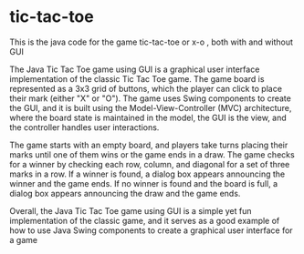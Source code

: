 # tic-tac-toe
This is the java code for the game tic-tac-toe or x-o , both with and without GUI


The Java Tic Tac Toe game using GUI is a graphical user interface implementation of the classic Tic Tac Toe game. The game board is represented as a 3x3 grid of buttons, which the player can click to place their mark (either "X" or "O"). The game uses Swing components to create the GUI, and it is built using the Model-View-Controller (MVC) architecture, where the board state is maintained in the model, the GUI is the view, and the controller handles user interactions.

The game starts with an empty board, and players take turns placing their marks until one of them wins or the game ends in a draw. The game checks for a winner by checking each row, column, and diagonal for a set of three marks in a row. If a winner is found, a dialog box appears announcing the winner and the game ends. If no winner is found and the board is full, a dialog box appears announcing the draw and the game ends.

Overall, the Java Tic Tac Toe game using GUI is a simple yet fun implementation of the classic game, and it serves as a good example of how to use Java Swing components to create a graphical user interface for a game

